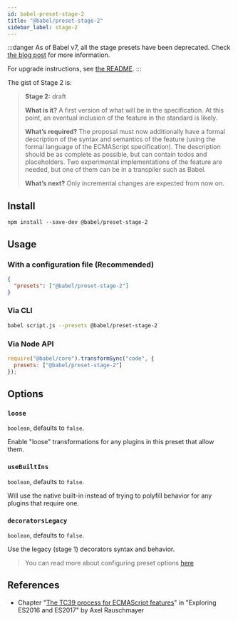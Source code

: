 ```yaml
---
id: babel-preset-stage-2
title: "@babel/preset-stage-2"
sidebar_label: stage-2
---
```


:::danger
As of Babel v7, all the stage presets have been deprecated.
Check [the blog post](/blog/2018/07/27/removing-babels-stage-presets) for more information.

For upgrade instructions, see [the README](https://github.com/babel/babel/blob/master/packages/babel-preset-stage-2/README.md).
:::

The gist of Stage 2 is:

> **Stage 2:** draft
>
> **What is it?** A first version of what will be in the specification. At this point, an eventual inclusion of the feature in the standard is likely.
>
> **What’s required?** The proposal must now additionally have a formal description of the syntax and semantics of the feature (using the formal language of the ECMAScript specification). The description should be as complete as possible, but can contain todos and placeholders. Two experimental implementations of the feature are needed, but one of them can be in a transpiler such as Babel.
>
> **What’s next?** Only incremental changes are expected from now on.

## Install

```shell npm2yarn
npm install --save-dev @babel/preset-stage-2
```

## Usage

### With a configuration file (Recommended)

```json title="babel.config.json"
{
  "presets": ["@babel/preset-stage-2"]
}
```

### Via CLI

```sh title="Shell"
babel script.js --presets @babel/preset-stage-2
```

### Via Node API

```js title="JavaScript"
require("@babel/core").transformSync("code", {
  presets: ["@babel/preset-stage-2"]
});
```

## Options

### `loose`

`boolean`, defaults to `false`.

Enable "loose" transformations for any plugins in this preset that allow them.

### `useBuiltIns`

`boolean`, defaults to `false`.

Will use the native built-in instead of trying to polyfill behavior for any plugins that require one.

### `decoratorsLegacy`

`boolean`, defaults to `false`.

Use the legacy (stage 1) decorators syntax and behavior.

> You can read more about configuring preset options [here](https://babeljs.io/docs/en/presets#preset-options)

## References

- Chapter "[The TC39 process for ECMAScript features](http://exploringjs.com/es2016-es2017/ch_tc39-process.html)" in "Exploring ES2016 and ES2017" by Axel Rauschmayer

